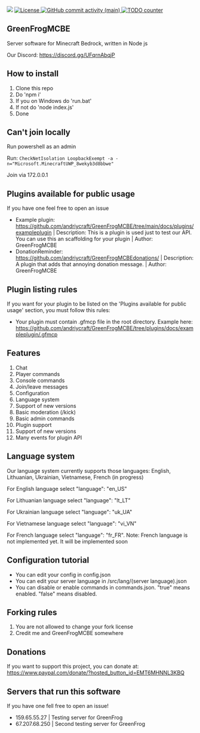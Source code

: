 <img src="https://cdn.discordapp.com/attachments/1027321168576925799/1053767928849383514/logo.png">


<a href="https://github.com/andriycraft/GreenFrogMCBE/blob/master/LICENSE">
  <img alt="License" src="https://img.shields.io/github/license/andriycraft/GreenFrogMCBE?style=flat-square">
</a>
<a href="https://github.com/andriycraft/GreenFrogMCBE/commits/main">
  <img alt="GitHub commit activity (main)" src="https://img.shields.io/github/commit-activity/m/andriycraft/GreenFrogMCBE?color=%2387F4BC&style=flat-square">
</a>
<a href="https://github.com/andriycraft/GreenFrogMCBE/search?q=todo">
  <img alt="TODO counter" src="https://img.shields.io/github/search/andriycraft/GreenFrogMCBE/todo?style=flat-square">
</a>

## GreenFrogMCBE 

Server software for Minecraft Bedrock, written in Node js

Our Discord: https://discord.gg/UFqrnAbqjP


## How to install

1. Clone this repo
2. Do 'npm i'
3. If you on Windows do 'run.bat'
4. If not do 'node index.js'
5. Done

## Can't join locally

Run powershell as an admin

Run: `CheckNetIsolation LoopbackExempt -a -n="Microsoft.MinecraftUWP_8wekyb3d8bbwe"`

Join via 172.0.0.1

## Plugins available for public usage

If you have one feel free to open an issue

* Example plugin: https://github.com/andriycraft/GreenFrogMCBE/tree/main/docs/plugins/exampleplugin | Description: This is a plugin is used just to test our API. You can use this an scaffolding for your plugin | Author: GreenFrogMCBE
* DonationReminder: https://github.com/andriycraft/GreenFrogMCBEdonations/ | Description: A plugin that adds that annoying donation message. | Author: GreenFrogMCBE

## Plugin listing rules

If you want for your plugin to be listed on the 'Plugins available for public usage' section, you must follow this rules:

* Your plugin must contain .gfmcp file in the root directory. Example here: https://github.com/andriycraft/GreenFrogMCBE/tree/plugins/docs/exampleplugin/.gfmcp

## Features

1. Chat
2. Player commands
3. Console commands
4. Join/leave messages
5. Configuration
6. Language system
7. Support of new versions
8. Basic moderation (/kick)
9. Basic admin commands
10. Plugin support
11. Support of new versions
12. Many events for plugin API

## Language system
Our language system currently supports those languages: English, Lithuanian, Ukrainian, Vietnamese, French (in progress)

For English language select "language": "en_US"

For Lithuanian language select "language": "lt_LT"

For Ukrainian language select "language": "uk_UA"

For Vietnamese language select "language": "vi_VN"

For French language select "language": "fr_FR". Note: French language is not implemented yet. It will be implemented soon


## Configuration tutorial

- You can edit your config in config.json
- You can edit your server language in /src/lang/(server language).json
- You can disable or enable commands in commands.json. "true" means enabled. "false" means disabled.

## Forking rules

1. You are not allowed to change your fork license
2. Credit me and GreenFrogMCBE somewhere

## Donations

If you want to support this project, you can donate at: https://www.paypal.com/donate/?hosted_button_id=EMT6MHNNL3KBQ

## Servers that run this software

If you have one fell free to open an issue!

- 159.65.55.27 | Testing server for GreenFrog
- 67.207.68.250 | Second testing server for GreenFrog
